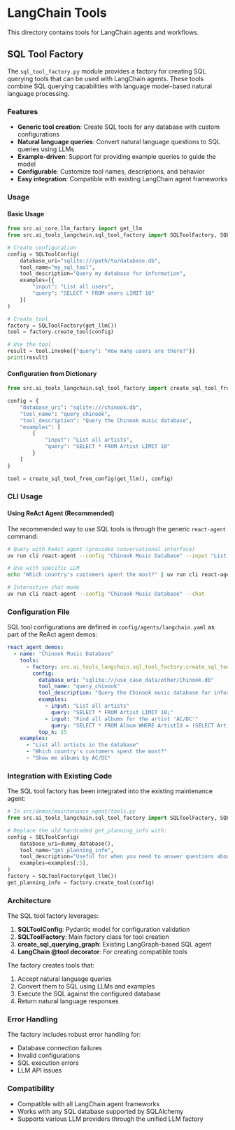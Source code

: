 # LangChain Tools

This directory contains tools for LangChain agents and workflows.

## SQL Tool Factory

The `sql_tool_factory.py` module provides a factory for creating SQL querying tools that can be used with LangChain agents. These tools combine SQL querying capabilities with language model-based natural language processing.

### Features

- **Generic tool creation**: Create SQL tools for any database with custom configurations
- **Natural language queries**: Convert natural language questions to SQL queries using LLMs
- **Example-driven**: Support for providing example queries to guide the model
- **Configurable**: Customize tool names, descriptions, and behavior
- **Easy integration**: Compatible with existing LangChain agent frameworks

### Usage

#### Basic Usage

```python
from src.ai_core.llm_factory import get_llm
from src.ai_tools_langchain.sql_tool_factory import SQLToolFactory, SQLToolConfig

# Create configuration
config = SQLToolConfig(
    database_uri="sqlite:///path/to/database.db",
    tool_name="my_sql_tool",
    tool_description="Query my database for information",
    examples=[{
        "input": "List all users",
        "query": "SELECT * FROM users LIMIT 10"
    }]
)

# Create tool
factory = SQLToolFactory(get_llm())
tool = factory.create_tool(config)

# Use the tool
result = tool.invoke({"query": "How many users are there?"})
print(result)
```


#### Configuration from Dictionary

```python
from src.ai_tools_langchain.sql_tool_factory import create_sql_tool_from_config

config = {
    "database_uri": "sqlite:///chinook.db",
    "tool_name": "query_chinook",
    "tool_description": "Query the Chinook music database",
    "examples": [
        {
            "input": "List all artists",
            "query": "SELECT * FROM Artist LIMIT 10"
        }
    ]
}

tool = create_sql_tool_from_config(get_llm(), config)
```

### CLI Usage

#### Using ReAct Agent (Recommended)

The recommended way to use SQL tools is through the generic `react-agent` command:

```bash
# Query with ReAct agent (provides conversational interface)
uv run cli react-agent --config "Chinook Music Database" --input "List all artists"

# Use with specific LLM
echo "Which country's customers spent the most?" | uv run cli react-agent --config "Chinook Music Database" --llm gpt_4o_openai

# Interactive chat mode
uv run cli react-agent --config "Chinook Music Database" --chat
```

### Configuration File

SQL tool configurations are defined in `config/agents/langchain.yaml` as part of the ReAct agent demos:

```yaml
react_agent_demos:
  - name: "Chinook Music Database"
    tools:
      - factory: src.ai_tools_langchain.sql_tool_factory:create_sql_tool_from_config
        config:
          database_uri: "sqlite:///use_case_data/other/Chinook.db"
          tool_name: "query_chinook"
          tool_description: "Query the Chinook music database for information about artists, albums, tracks, customers, and invoices"
          examples:
            - input: "List all artists"
              query: "SELECT * FROM Artist LIMIT 10;"
            - input: "Find all albums for the artist 'AC/DC'"
              query: "SELECT * FROM Album WHERE ArtistId = (SELECT ArtistId FROM Artist WHERE Name = 'AC/DC');"
          top_k: 15
    examples:
      - "List all artists in the database"
      - "Which country's customers spent the most?"
      - "Show me albums by AC/DC"
```

### Integration with Existing Code

The SQL tool factory has been integrated into the existing maintenance agent:

```python
# In src/demos/maintenance_agent/tools.py
from src.ai_tools_langchain.sql_tool_factory import SQLToolFactory, SQLToolConfig

# Replace the old hardcoded get_planning_info with:
config = SQLToolConfig(
    database_uri=dummy_database(),
    tool_name="get_planning_info",
    tool_description="Useful for when you need to answer questions about tasks assigned to employees.",
    examples=examples[:5],
)
factory = SQLToolFactory(get_llm())
get_planning_info = factory.create_tool(config)
```

### Architecture

The SQL tool factory leverages:

1. **SQLToolConfig**: Pydantic model for configuration validation
2. **SQLToolFactory**: Main factory class for tool creation
3. **create_sql_querying_graph**: Existing LangGraph-based SQL agent
4. **LangChain @tool decorator**: For creating compatible tools

The factory creates tools that:
1. Accept natural language queries
2. Convert them to SQL using LLMs and examples
3. Execute the SQL against the configured database
4. Return natural language responses

### Error Handling

The factory includes robust error handling for:
- Database connection failures
- Invalid configurations
- SQL execution errors
- LLM API issues

### Compatibility

- Compatible with all LangChain agent frameworks
- Works with any SQL database supported by SQLAlchemy
- Supports various LLM providers through the unified LLM factory